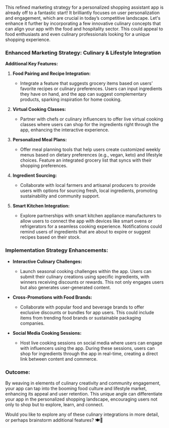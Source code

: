 This refined marketing strategy for a personalized shopping assistant app is already off to a fantastic start! It brilliantly focuses on user personalization and engagement, which are crucial in today’s competitive landscape. Let's enhance it further by incorporating a few innovative culinary concepts that can align your app with the food and hospitality sector. This could appeal to food enthusiasts and even culinary professionals looking for a unique shopping experience. 

### **Enhanced Marketing Strategy: Culinary & Lifestyle Integration**

**Additional Key Features:**

1. **Food Pairing and Recipe Integration:**
   - Integrate a feature that suggests grocery items based on users’ favorite recipes or culinary preferences. Users can input ingredients they have on hand, and the app can suggest complementary products, sparking inspiration for home cooking.

2. **Virtual Cooking Classes:**
   - Partner with chefs or culinary influencers to offer live virtual cooking classes where users can shop for the ingredients right through the app, enhancing the interactive experience.

3. **Personalized Meal Plans:**
   - Offer meal planning tools that help users create customized weekly menus based on dietary preferences (e.g., vegan, keto) and lifestyle choices. Feature an integrated grocery list that syncs with their shopping preferences.

4. **Ingredient Sourcing:**
   - Collaborate with local farmers and artisanal producers to provide users with options for sourcing fresh, local ingredients, promoting sustainability and community support.

5. **Smart Kitchen Integration:**
   - Explore partnerships with smart kitchen appliance manufacturers to allow users to connect the app with devices like smart ovens or refrigerators for a seamless cooking experience. Notifications could remind users of ingredients that are about to expire or suggest recipes based on their stock.

### **Implementation Strategy Enhancements:**

- **Interactive Culinary Challenges:** 
   - Launch seasonal cooking challenges within the app. Users can submit their culinary creations using specific ingredients, with winners receiving discounts or rewards. This not only engages users but also generates user-generated content.

- **Cross-Promotions with Food Brands:**
   - Collaborate with popular food and beverage brands to offer exclusive discounts or bundles for app users. This could include items from trending food brands or sustainable packaging companies.

- **Social Media Cooking Sessions:**
   - Host live cooking sessions on social media where users can engage with influencers using the app. During these sessions, users can shop for ingredients through the app in real-time, creating a direct link between content and commerce.

### **Outcome:**
By weaving in elements of culinary creativity and community engagement, your app can tap into the booming food culture and lifestyle market, enhancing its appeal and user retention. This unique angle can differentiate your app in the personalized shopping landscape, encouraging users not only to shop but to explore, learn, and connect.

Would you like to explore any of these culinary integrations in more detail, or perhaps brainstorm additional features? 🍽️📱